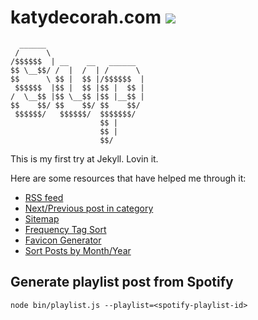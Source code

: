 # katydecorah.com [![](https://travis-ci.org/katydecorah/katydecorah.github.io.svg?branch=master)](https://travis-ci.org/katydecorah/katydecorah.github.io)

```
  ______
 /      \
/$$$$$$  | __    __   ______  
$$ \__$$/ /  |  /  | /      \
$$      \ $$ |  $$ |/$$$$$$  |
 $$$$$$  |$$ |  $$ |$$ |  $$ |
/  \__$$ |$$ \__$$ |$$ |__$$ |
$$    $$/ $$    $$/ $$    $$/
 $$$$$$/   $$$$$$/  $$$$$$$/  
                    $$ |
                    $$ |
                    $$/
```

This is my first try at Jekyll. Lovin it.

Here are some resources that have helped me through it:

* [RSS feed](https://github.com/snaptortoise/jekyll-rss-feeds)
* [Next/Previous post in category](http://stackoverflow.com/a/16732290)
* [Sitemap](http://vvv.tobiassjosten.net/jekyll/jekyll-sitemap-without-plugins/)
* [Frequency Tag Sort](http://blog.jupo.org/2013/05/05/sandboxed-jekyll-hacks/)
* [Favicon Generator](http://realfavicongenerator.net/)
* [Sort Posts by Month/Year](http://stackoverflow.com/a/19104574)

## Generate playlist post from Spotify

```
node bin/playlist.js --playlist=<spotify-playlist-id>
```
